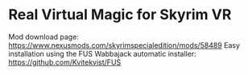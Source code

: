 # Real Virtual Magic for Skyrim VR

Mod download page: https://www.nexusmods.com/skyrimspecialedition/mods/58489
Easy installation using the FUS Wabbajack automatic installer: https://github.com/Kvitekvist/FUS


